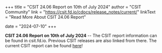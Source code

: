 +++
title = "CSIT 24.06 Report on 10th of July 2024"
author = "CSIT Community"
link = "https://csit.fd.io/cdocs/release_notes/current/"
linkText = "Read More About CSIT 24.06 Report"

date = "2024-07-10"
+++

**CSIT 24.06 Report on 10th of July 2024** -- The CSIT report information can be found in csit.fd.io. Previous CSIT
releases are also linked from there. The current CSIT report can be found
[here](https://csit.fd.io/cdocs/release_notes/current/)!
